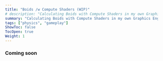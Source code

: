 ```yaml
---
title: "Boids /w Compute Shaders (WIP)"
# description: "Calculating Boids with Compute Shaders in my own Graphics Engine"
summary: "Calculating Boids with Compute Shaders in my own Graphics Engine -->"
tags: ["physics", "gameplay"]
ShowToc: false
TocOpen: true
Weight: 1
---
```


### Coming soon